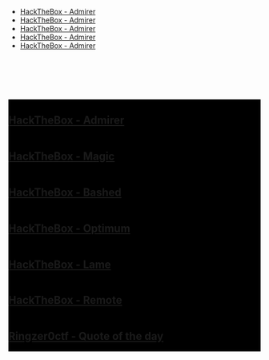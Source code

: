 <head>
  <link rel="stylesheet" href="/Writeups/assets/css/style.css">
</head>

<ul>
  <li><a class="mylist" href="https://dennylee22.github.io/Writeups/Admirer">HackTheBox - Admirer</a></li>
  <li><a class="mylist" href="https://dennylee22.github.io/Writeups/Admirer">HackTheBox - Admirer</a></li>
  <li><a class="mylist" href="https://dennylee22.github.io/Writeups/Admirer">HackTheBox - Admirer</a></li>
  <li><a class="mylist" href="https://dennylee22.github.io/Writeups/Admirer">HackTheBox - Admirer</a></li>
  <li><a class="mylist" href="https://dennylee22.github.io/Writeups/Admirer">HackTheBox - Admirer</a></li>
 
</ul>
<br><br><br><br><br>

<div class="row">
  <div class="column" style="background-color:#000000;">
    <h2><a href="https://dennylee22.github.io/Writeups/Admirer/">HackTheBox - Admirer</a></h2>
  </div>
</div>

<div class="row">
  <div class="column" style="background-color:#000000;">
    <h2><a href="https://dennylee22.github.io/Writeups/Magic/">HackTheBox - Magic</a></h2>
  </div>
</div>

<div class="row">
  <div class="column" style="background-color:#000000;">
    <h2><a href="https://dennylee22.github.io/Writeups/Bashed/">HackTheBox - Bashed</a></h2>
  </div>
</div>

<div class="row">
  <div class="column" style="background-color:#000000;">
    <h2><a href="https://dennylee22.github.io/Writeups/Optimum/">HackTheBox - Optimum</a></h2>
  </div>
</div>

<div class="row">
  <div class="column" style="background-color:#000000;">
    <h2><a href="https://dennylee22.github.io/Writeups/Lame/">HackTheBox - Lame</a></h2>
  </div>
</div>

<div class="row">
  <div class="column" style="background-color:#000000;">
    <h2><a href="https://dennylee22.github.io/Writeups/Remote/">HackTheBox - Remote</a></h2>
  </div>
</div>

<div class="row">
  <div class="column" style="background-color:#000000;">
    <h2><a href="https://dennylee22.github.io/Writeups/quoteoftheday/">Ringzer0ctf - Quote of the day</a></h2>
  </div>
</div>

